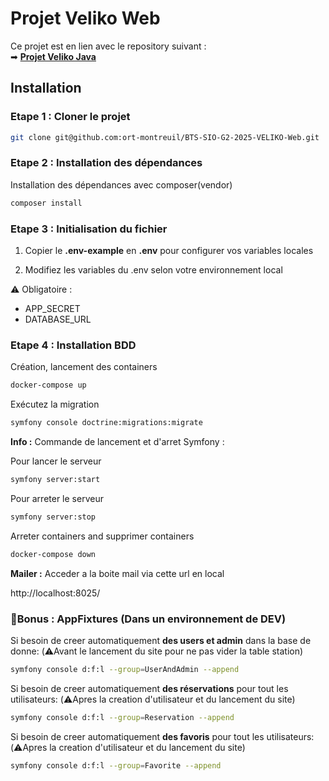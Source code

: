 # Projet Veliko Web

Ce projet est en lien avec le repository suivant :  
➡ **[Projet Veliko Java](https://github.com/ort-montreuil/BTS-SIO-G2-2025-VELIKO-Java)**

## Installation 

### Etape 1  : Cloner le projet
```bash
git clone git@github.com:ort-montreuil/BTS-SIO-G2-2025-VELIKO-Web.git
```
### Etape 2 : Installation des dépendances 


Installation des dépendances avec composer(vendor) 
```bash
composer install
```

### Etape 3 : Initialisation du fichier

1. Copier le **.env-example** en **.env** pour configurer vos variables locales

2. Modifiez les variables du .env selon votre environnement local

⚠️ Obligatoire : 
   - APP_SECRET
   - DATABASE_URL

### Etape 4 : Installation BDD
Création, lancement des containers
```bash
docker-compose up
```
Exécutez la migration
```bash
symfony console doctrine:migrations:migrate
```

**Info :** Commande de lancement et d'arret Symfony :

Pour lancer le serveur
```bash
symfony server:start
```
Pour arreter le serveur
```bash
symfony server:stop
```
Arreter containers and supprimer containers
```bash
docker-compose down
```
**Mailer :** Acceder a la boite mail via cette url en local

http://localhost:8025/

### 🎁Bonus : AppFixtures (Dans un environnement de DEV)

Si besoin de creer automatiquement **des users et admin** dans la base de donne: (⚠️Avant le lancement du site pour ne pas vider la table station)
```bash
symfony console d:f:l --group=UserAndAdmin --append
```
Si besoin de creer automatiquement **des réservations** pour tout les utilisateurs: (⚠️Apres la creation d'utilisateur et du lancement du site)
```bash
symfony console d:f:l --group=Reservation --append
```
Si besoin de creer automatiquement **des favoris** pour tout les utilisateurs: (⚠️Apres la creation d'utilisateur et du lancement du site)
```bash
symfony console d:f:l --group=Favorite --append
```
